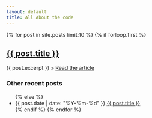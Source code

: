```yaml
---
layout: default
title: All About the code
---
```


<div class="hero display-grid">
<div class="posts display-grid">
  {% for post in site.posts limit:10 %}
    {% if forloop.first %}
     <article>
     <h2><a href="{{ post.url }}">{{ post.title }}</a></h2>
      {{ post.excerpt }}
       &raquo; <a href="{{ post.url }}"> Read the article</a>
      </article>
      <section>
      <h3>Other recent posts</h3>
      <ul>
      {% else %}
      <li><span>{{ post.date | date: "%Y-%m-%d" }}</span> <a href="{{ post.url }}">{{ post.title }}</a></li>
    {% endif %}
  {% endfor %}
  </ul>
  </section>
</div>
